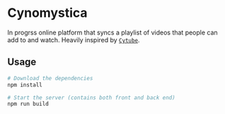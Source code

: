 # Cynomystica

In progrss online platform that syncs a playlist of videos that people can add to and watch. Heavily inspired by [`Cytube`](https://github.com/calzoneman/sync).

## Usage

```bash
# Download the dependencies
npm install

# Start the server (contains both front and back end)
npm run build
```
